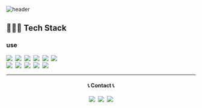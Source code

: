 ![header](https://capsule-render.vercel.app/api?type=Waving&color=auto&height=300&section=header&text=K_Min-hh&fontSize=70&animation=fadeIn)

  
<h2>👩🏻‍💻 Tech Stack</h2>
<h3>use</h3>
<p>
<img src="https://img.shields.io/badge/HTML5-E34F26?style=for-the-badge&logo=HTML5&logoColor=white"/></a>&nbsp
<img src="https://img.shields.io/badge/CSS3-1572B6?style=for-the-badge&logo=CSS3&logoColor=white"/></a>&nbsp
<img src="https://img.shields.io/badge/JavaScript-F7DF1E?style=for-the-badge&logo=JavaScript&logoColor=white"/></a>&nbsp
<img src="https://img.shields.io/badge/react-1572B6?style=for-the-badge&logo=react&logoColor="white"/></a>&nbsp
<img src="https://img.shields.io/badge/redux-7146B3?style=for-the-badge&logo=redux&logoColor="white"/></a>&nbsp
<img src="https://img.shields.io/badge/styled components-DB7093?style=for-the-badge&logo=styledcomponents&logoColor=white" />&nbsp
</br>
<img src="https://img.shields.io/badge/firebase-FFCA28?style=for-the-badge&logo=firebase&logoColor=white">&nbsp
<img src="https://img.shields.io/badge/git-E34C26?style=for-the-badge&logo=git&logoColor=white">&nbsp
<img src="https://img.shields.io/badge/github-181717?style=for-the-badge&logo=github&logoColor=white">&nbsp
<img src="https://img.shields.io/badge/Amazon S3-569A31?style=for-the-badge&logo=Amazon S3&logoColor=white">&nbsp
<img src="https://img.shields.io/badge/figma-FBD8D8?style=for-the-badge&logo=figma&logoColor=white" />


</p>
<p>
<hr/>
<h4 align="center">📞 Contact 📞</h4>
<p align="center">
  <a href="https://minhhk.tistory.com/"><img src="https://img.shields.io/badge/Tech%20Blog-EB4C16?style=flat-square&logo=Tistory&logoColor=white&link=https://paksubeen.tistory.com/"/></a>&nbsp
  <a href="https://www.instagram.com/ndb_m.hhk/"><img src="https://img.shields.io/badge/Instagram-E4405F?style=flat-square&logo=Instagram&logoColor=white&link=https://www.instagram.com/ndb_m.hhk/"/></a>&nbsp
  <a href="mailto:alszn2222@gmail.com"><img src="https://img.shields.io/badge/Gmail-d14836?style=flat-square&logo=Gmail&logoColor=white&link=alszn2222@naver.gmail"/></a>
</p>
